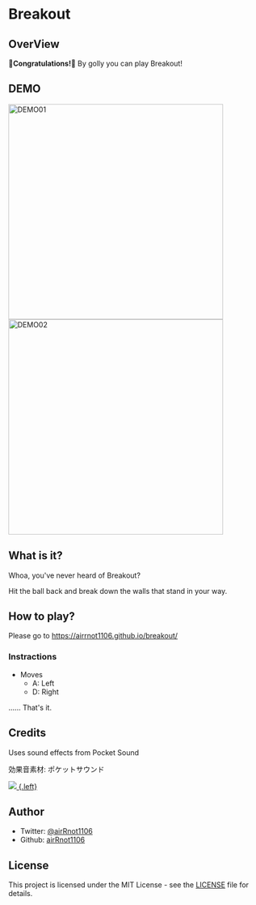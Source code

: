 # Breakout

## OverView

🎉**Congratulations!**🎉
By golly you can play Breakout!

## DEMO

<img width="425" alt="DEMO01" src="https://user-images.githubusercontent.com/62370527/105606384-62ff0300-5ddc-11eb-8409-7162a72728fc.png"><img width="425" alt="DEMO02" src="https://user-images.githubusercontent.com/62370527/105606385-64303000-5ddc-11eb-997e-cd6648b53e09.png">

## What is it?

Whoa, you've never heard of Breakout?

Hit the ball back and break down the walls that stand in your way.

## How to play?

Please go to https://airrnot1106.github.io/breakout/

### Instractions

* Moves
  * A: Left
  * D: Right



...... That's it.

## Credits

Uses sound effects from Pocket Sound

効果音素材: ポケットサウンド

[![](https://pocket-se.info/image/bnr_pocket-se.jpg) {.left}](https://pocket-se.info)

## Author

- Twitter: [@airRnot1106](https://twitter.com/airRnot1106)
- Github: [airRnot1106](https://github.com/airRnot1106)

## License

This project is licensed under the MIT License - see the [LICENSE](https://github.com/airRnot1106/breakout/blob/master/LICENSE) file for details.

